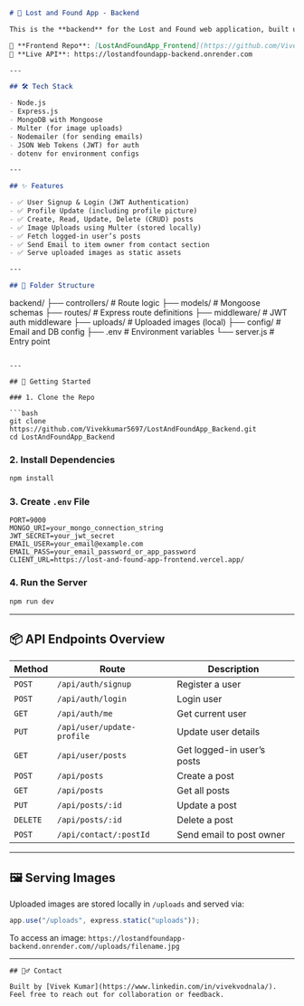 

```markdown
# 🎒 Lost and Found App - Backend

This is the **backend** for the Lost and Found web application, built using **Node.js**, **Express**, and **MongoDB**. It provides RESTful APIs for user authentication, post creation, image uploads, profile management, and email functionality.

🔗 **Frontend Repo**: [LostAndFoundApp_Frontend](https://github.com/Vivekkumar5697/LostAndFoundApp_Frontend)  
🔗 **Live API**: https://lostandfoundapp-backend.onrender.com

---

## 🛠️ Tech Stack

- Node.js
- Express.js
- MongoDB with Mongoose
- Multer (for image uploads)
- Nodemailer (for sending emails)
- JSON Web Tokens (JWT) for auth
- dotenv for environment configs

---

## ✨ Features

- ✅ User Signup & Login (JWT Authentication)
- ✅ Profile Update (including profile picture)
- ✅ Create, Read, Update, Delete (CRUD) posts
- ✅ Image Uploads using Multer (stored locally)
- ✅ Fetch logged-in user’s posts
- ✅ Send Email to item owner from contact section
- ✅ Serve uploaded images as static assets

---

## 📁 Folder Structure

```

backend/
├── controllers/       # Route logic
├── models/            # Mongoose schemas
├── routes/            # Express route definitions
├── middleware/        # JWT auth middleware
├── uploads/           # Uploaded images (local)
├── config/            # Email and DB config
├── .env               # Environment variables
└── server.js          # Entry point

````

---

## 🚀 Getting Started

### 1. Clone the Repo

```bash
git clone https://github.com/Vivekkumar5697/LostAndFoundApp_Backend.git
cd LostAndFoundApp_Backend
````

### 2. Install Dependencies

```bash
npm install
```

### 3. Create `.env` File

```env
PORT=9000
MONGO_URI=your_mongo_connection_string
JWT_SECRET=your_jwt_secret
EMAIL_USER=your_email@example.com
EMAIL_PASS=your_email_password_or_app_password
CLIENT_URL=https://lost-and-found-app-frontend.vercel.app/
```

### 4. Run the Server

```bash
npm run dev
```

---

## 📦 API Endpoints Overview

| Method   | Route                      | Description                |
| -------- | -------------------------- | -------------------------- |
| `POST`   | `/api/auth/signup`         | Register a user            |
| `POST`   | `/api/auth/login`          | Login user                 |
| `GET`    | `/api/auth/me`             | Get current user           |
| `PUT`    | `/api/user/update-profile` | Update user details        |
| `GET`    | `/api/user/posts`          | Get logged-in user’s posts |
| `POST`   | `/api/posts`               | Create a post              |
| `GET`    | `/api/posts`               | Get all posts              |
| `PUT`    | `/api/posts/:id`           | Update a post              |
| `DELETE` | `/api/posts/:id`           | Delete a post              |
| `POST`   | `/api/contact/:postId`     | Send email to post owner   |

---

## 🖼️ Serving Images

Uploaded images are stored locally in `/uploads` and served via:

```js
app.use("/uploads", express.static("uploads"));
```

To access an image:
`https://lostandfoundapp-backend.onrender.com//uploads/filename.jpg`

---
```
## 🙋‍♂️ Contact

Built by [Vivek Kumar](https://www.linkedin.com/in/vivekvodnala/).
Feel free to reach out for collaboration or feedback.

```
